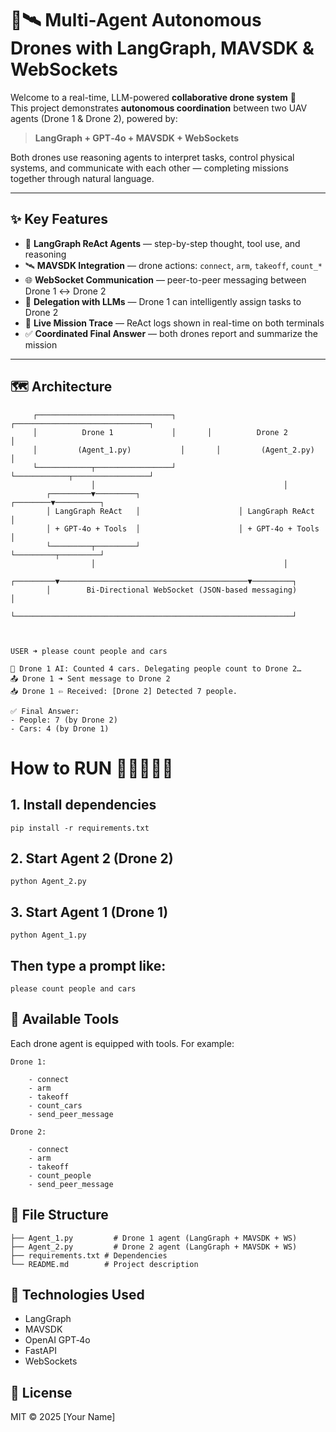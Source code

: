 # 🧠🛰️ Multi-Agent Autonomous Drones with LangGraph, MAVSDK & WebSockets

Welcome to a real-time, LLM-powered **collaborative drone system** 🤝  
This project demonstrates **autonomous coordination** between two UAV agents (Drone 1 & Drone 2), powered by:

> **LangGraph + GPT‑4o + MAVSDK + WebSockets**

Both drones use reasoning agents to interpret tasks, control physical systems, and communicate with each other — completing missions together through natural language.

---

## ✨ Key Features

- 🤖 **LangGraph ReAct Agents** — step-by-step thought, tool use, and reasoning
- 🛰️ **MAVSDK Integration** — drone actions: `connect`, `arm`, `takeoff`, `count_*`
- 🌐 **WebSocket Communication** — peer-to-peer messaging between Drone 1 ↔ Drone 2
- 🧠 **Delegation with LLMs** — Drone 1 can intelligently assign tasks to Drone 2
- 📝 **Live Mission Trace** — ReAct logs shown in real-time on both terminals
- ✅ **Coordinated Final Answer** — both drones report and summarize the mission

---

## 🗺️ Architecture

```text
     ┌──────────────────────────────┐       ┌──────────────────────────────┐
     │          Drone 1             │       │          Drone 2             │
     │         (Agent_1.py)           │       │         (Agent_2.py)           │
     └────────────┬─────────────────┘       └────────────┬─────────────────┘
                  │                                          │
        ┌─────────▼─────────┐                      ┌────────▼──────────┐
        │ LangGraph ReAct   │                      │ LangGraph ReAct   │
        │ + GPT‑4o + Tools  │                      │ + GPT‑4o + Tools  │
        └─────────┬─────────┘                      └─────────┬─────────┘
                  │                                          │
        ┌─────────▼──────────────────────────────────────────▼─────────┐
        │        Bi-Directional WebSocket (JSON-based messaging)       │
        └──────────────────────────────────────────────────────────────┘



USER ➜ please count people and cars

🤖 Drone 1 AI: Counted 4 cars. Delegating people count to Drone 2…
📤 Drone 1 ➜ Sent message to Drone 2
📥 Drone 1 ⇦ Received: [Drone 2] Detected 7 people.

✅ Final Answer:
- People: 7 (by Drone 2)
- Cars: 4 (by Drone 1)

```
# How to RUN 🤖🤖🤖🤖🤖

## 1. Install dependencies
```text
pip install -r requirements.txt
```

## 2. Start Agent 2 (Drone 2)
```text
python Agent_2.py
```


## 3. Start Agent 1 (Drone 1)
```text
python Agent_1.py
```

## Then type a prompt like:
```text
please count people and cars
```


## 🧰 Available Tools

Each drone agent is equipped with tools. For example:
```text
Drone 1:

    - connect
    - arm
    - takeoff
    - count_cars
    - send_peer_message

Drone 2:

    - connect
    - arm
    - takeoff
    - count_people
    - send_peer_message

```


## 📂 File Structure
```text
├── Agent_1.py         # Drone 1 agent (LangGraph + MAVSDK + WS)
├── Agent_2.py         # Drone 2 agent (LangGraph + MAVSDK + WS)
├── requirements.txt # Dependencies
└── README.md        # Project description
```

## 📖 Technologies Used
- LangGraph
- MAVSDK
- OpenAI GPT‑4o
- FastAPI
- WebSockets


## 📜 License
MIT © 2025 [Your Name]
